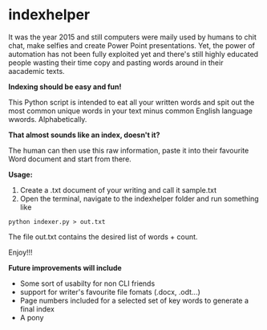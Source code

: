 # indexhelper

It was the year 2015 and still computers were maily used by humans to chit chat, make selfies and create Power Point presentations. Yet, the power of automation has not been fully exploited yet and there's still highly educated people wasting their time copy and pasting words around in their aacademic texts.

**Indexing should be easy and fun!**

This Python script is intended to eat all your written words and spit out the most common unique words in your text minus common English language wwords. Alphabetically.

**That almost sounds like an index, doesn't it?**

The human can then use this raw information, paste it into their favourite Word document and start from there.

**Usage:**

1. Create a .txt document of your writing and call it sample.txt
2. Open the terminal, navigate to the indexhelper folder and run something like

```
python indexer.py > out.txt
```
The file out.txt contains the desired list of words + count.

Enjoy!!!

**Future improvements will include**

* Some sort of usabilty for non CLI friends
* support for writer's favourite file fomats (.docx, .odt...)
* Page numbers included for a selected set of key words to generate a final index
* A pony
